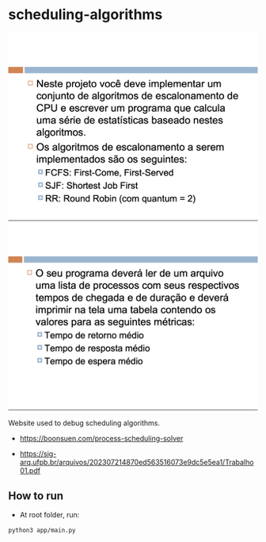 # scheduling-algorithms

![Alt text](image.png)
![Alt text](image-1.png)

Website used to debug scheduling algorithms.

- <https://boonsuen.com/process-scheduling-solver>

- <https://sig-arq.ufpb.br/arquivos/202307214870ed563516073e9dc5e5ea1/Trabalho01.pdf>

## How to run

- At root folder, run:

```bash
python3 app/main.py
```
